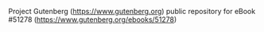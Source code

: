 Project Gutenberg (https://www.gutenberg.org) public repository for
eBook #51278 (https://www.gutenberg.org/ebooks/51278)
